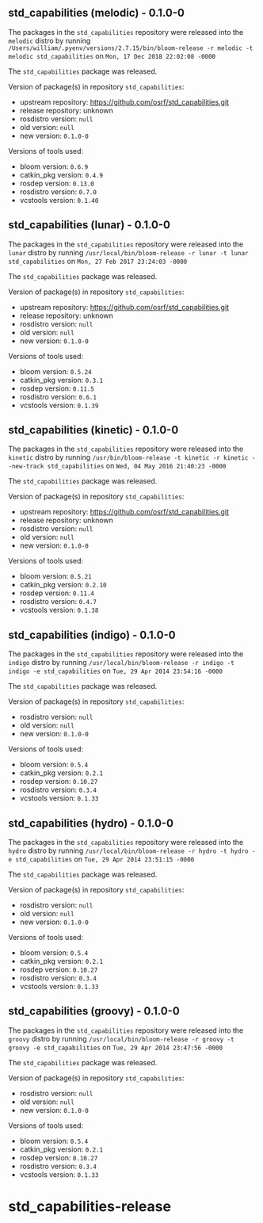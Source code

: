 ## std_capabilities (melodic) - 0.1.0-0

The packages in the `std_capabilities` repository were released into the `melodic` distro by running `/Users/william/.pyenv/versions/2.7.15/bin/bloom-release -r melodic -t melodic std_capabilities` on `Mon, 17 Dec 2018 22:02:08 -0000`

The `std_capabilities` package was released.

Version of package(s) in repository `std_capabilities`:

- upstream repository: https://github.com/osrf/std_capabilities.git
- release repository: unknown
- rosdistro version: `null`
- old version: `null`
- new version: `0.1.0-0`

Versions of tools used:

- bloom version: `0.6.9`
- catkin_pkg version: `0.4.9`
- rosdep version: `0.13.0`
- rosdistro version: `0.7.0`
- vcstools version: `0.1.40`


## std_capabilities (lunar) - 0.1.0-0

The packages in the `std_capabilities` repository were released into the `lunar` distro by running `/usr/local/bin/bloom-release -r lunar -t lunar std_capabilities` on `Mon, 27 Feb 2017 23:24:03 -0000`

The `std_capabilities` package was released.

Version of package(s) in repository `std_capabilities`:

- upstream repository: https://github.com/osrf/std_capabilities.git
- release repository: unknown
- rosdistro version: `null`
- old version: `null`
- new version: `0.1.0-0`

Versions of tools used:

- bloom version: `0.5.24`
- catkin_pkg version: `0.3.1`
- rosdep version: `0.11.5`
- rosdistro version: `0.6.1`
- vcstools version: `0.1.39`


## std_capabilities (kinetic) - 0.1.0-0

The packages in the `std_capabilities` repository were released into the `kinetic` distro by running `/usr/bin/bloom-release -t kinetic -r kinetic --new-track std_capabilities` on `Wed, 04 May 2016 21:40:23 -0000`

The `std_capabilities` package was released.

Version of package(s) in repository `std_capabilities`:

- upstream repository: https://github.com/osrf/std_capabilities.git
- release repository: unknown
- rosdistro version: `null`
- old version: `null`
- new version: `0.1.0-0`

Versions of tools used:

- bloom version: `0.5.21`
- catkin_pkg version: `0.2.10`
- rosdep version: `0.11.4`
- rosdistro version: `0.4.7`
- vcstools version: `0.1.38`


## std_capabilities (indigo) - 0.1.0-0

The packages in the `std_capabilities` repository were released into the `indigo` distro by running `/usr/local/bin/bloom-release -r indigo -t indigo -e std_capabilities` on `Tue, 29 Apr 2014 23:54:16 -0000`

The `std_capabilities` package was released.

Version of package(s) in repository `std_capabilities`:
- rosdistro version: `null`
- old version: `null`
- new version: `0.1.0-0`

Versions of tools used:
- bloom version: `0.5.4`
- catkin_pkg version: `0.2.1`
- rosdep version: `0.10.27`
- rosdistro version: `0.3.4`
- vcstools version: `0.1.33`


## std_capabilities (hydro) - 0.1.0-0

The packages in the `std_capabilities` repository were released into the `hydro` distro by running `/usr/local/bin/bloom-release -r hydro -t hydro -e std_capabilities` on `Tue, 29 Apr 2014 23:51:15 -0000`

The `std_capabilities` package was released.

Version of package(s) in repository `std_capabilities`:
- rosdistro version: `null`
- old version: `null`
- new version: `0.1.0-0`

Versions of tools used:
- bloom version: `0.5.4`
- catkin_pkg version: `0.2.1`
- rosdep version: `0.10.27`
- rosdistro version: `0.3.4`
- vcstools version: `0.1.33`


## std_capabilities (groovy) - 0.1.0-0

The packages in the `std_capabilities` repository were released into the `groovy` distro by running `/usr/local/bin/bloom-release -r groovy -t groovy -e std_capabilities` on `Tue, 29 Apr 2014 23:47:56 -0000`

The `std_capabilities` package was released.

Version of package(s) in repository `std_capabilities`:
- rosdistro version: `null`
- old version: `null`
- new version: `0.1.0-0`

Versions of tools used:
- bloom version: `0.5.4`
- catkin_pkg version: `0.2.1`
- rosdep version: `0.10.27`
- rosdistro version: `0.3.4`
- vcstools version: `0.1.33`


std_capabilities-release
========================
